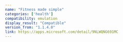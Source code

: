 ```yaml
---
name: "Fitness made simple"
categories: ['health']
compatibility: emulation
display_result: "Compatible"
version_from: "1.1.4.0"
link: https://apps.microsoft.com/detail/9NLWQNG691MC
---
```


